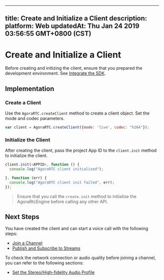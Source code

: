 
---
title: Create and Initialize a Client
description: 
platform: Web
updatedAt: Thu Jan 24 2019 03:56:55 GMT+0800 (CST)
---
# Create and Initialize a Client
Before creating and initizing the client, ensure that you prepared the development environment. See [Integrate the SDK](../../en/Voice/web_prepare.md).

## Implementation

### Create a Client
Use the `AgoraRTC.createClient` method to create a client object. Set the mode and codec parameters. 

```javascript
var client = AgoraRTC.createClient({mode: 'live', codec: "h264"});
```

### Initialize the Client
After creating the client, pass the project App ID to the `client.init` method to initialize the client.

```javascript
client.init(<APPID>, function () {
  console.log("AgoraRTC client initialized");

}, function (err) {
  console.log("AgoraRTC client init failed", err);
});
```

> Ensure that you call the `create.init` method to intiialize the AgoraRtcEngine before calling any other API. 

## Next Steps
You have created the client and can start a voice call with the following steps:
- [Join a Channel](../../en/Voice/join_web_audio.md)
- [Publish and Subscribe to Streams](../../en/Voice/publish_web_audio.md)

To check the network connection or audio quality before joining a channel, you can refer to the following sections:
- [Set the Stereo/High-fidelity Audio Profile](../../en/Voice/audio_profile_web.md)
